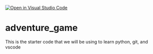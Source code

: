 [![Open in Visual Studio Code](https://classroom.github.com/assets/open-in-vscode-2e0aaae1b6195c2367325f4f02e2d04e9abb55f0b24a779b69b11b9e10269abc.svg)](https://classroom.github.com/online_ide?assignment_repo_id=17740482&assignment_repo_type=AssignmentRepo)
# adventure_game
This is the starter code that we will be using to learn python, git, and vscode
